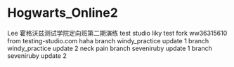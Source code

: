 # Hogwarts_Online2
Lee
霍格沃兹测试学院定向班第二期演练
test studio
liky test fork
ww36315610
from testing-studio.com
haha
branch windy_practice update 1
branch windy_practice update 2
neck pain
branch seveniruby update 1
branch seveniruby update 2
